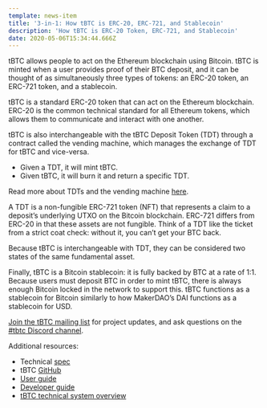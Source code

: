 ```yaml
---
template: news-item
title: '3-in-1: How tBTC is ERC-20, ERC-721, and Stablecoin'
description: 'How tBTC is ERC-20 Token, ERC-721, and Stablecoin'
date: 2020-05-06T15:34:44.666Z
---
```

tBTC allows people to act on the Ethereum blockchain using Bitcoin. tBTC is minted when a user provides proof of their BTC deposit, and it can be thought of as simultaneously three types of tokens: an ERC-20 token, an ERC-721 token, and a stablecoin.

tBTC is a standard ERC-20 token that can act on the Ethereum blockchain. ERC-20 is the common technical standard for all Ethereum tokens, which allows them to communicate and interact with one another.

tBTC is also interchangeable with the tBTC Deposit Token (TDT) through a contract called the vending machine, which manages the exchange of TDT for tBTC and vice-versa.

* Given a TDT, it will mint tBTC.
* Given tBTC, it will burn it and return a specific TDT.

Read more about TDTs and the vending machine [here](https://tbtc.network/developers/tbtc-technical-system-overview).

A TDT is a non-fungible ERC-721 token (NFT) that represents a claim to a deposit’s underlying UTXO on the Bitcoin blockchain. ERC-721 differs from ERC-20 in that these assets are not fungible. Think of a TDT like the ticket from a strict coat check: without it, you can’t get your BTC back.

Because tBTC is interchangeable with TDT, they can be considered two states of the same fundamental asset.

Finally, tBTC is a Bitcoin stablecoin: it is fully backed by BTC at a rate of 1:1. Because users must deposit BTC in order to mint tBTC, there is always enough Bitcoin locked in the network to support this. tBTC functions as a stablecoin for Bitcoin similarly to how MakerDAO’s DAI functions as a stablecoin for USD.

[Join the tBTC mailing list](https://tbtc.network/#mailing-list) for project updates, and ask questions on the [\#tbtc Discord channel](https://chat.tbtc.network).



Additional resources:

* Technical [spec](http://docs.keep.network/tbtc/index.pdf)
* tBTC [GitHub](https://github.com/keep-network/tbtc)
* [User guide](https://tbtc.network/developers/how-to-use-the-tbtc-dapp)
* [Developer guide](https://tbtc.network/developers/how-to-integrate-tbtc-into-your-defi-dapp)
* [tBTC technical system overview](https://tbtc.network/developers/tbtc-technical-system-overview)
